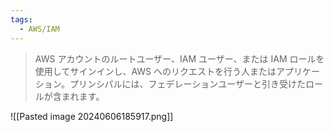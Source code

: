 ```yaml
---
tags:
  - AWS/IAM
---
```

> AWS アカウントのルートユーザー、IAM ユーザー、または IAM ロールを使用してサインインし、AWS へのリクエストを行う人またはアプリケーション。プリンシパルには、フェデレーションユーザーと引き受けたロールが含まれます。

![[Pasted image 20240606185917.png]]